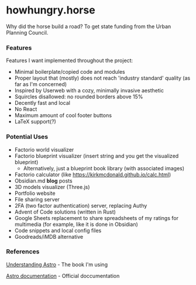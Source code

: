 # howhungry.horse

Why did the horse build a road? To get state funding from the Urban Planning Council.

### Features
Features I want implemented throughout the project:
- Minimal boilerplate/copied code and modules
- Proper layout that (mostly) does not reach 'industry standard' quality (as far as I'm concerned)
- Inspired by Userweb with a cozy, minimally invasive aesthetic
- Squircles disallowed: no rounded borders above 15%
- Decently fast and local
- No React
- Maximum amount of cool footer buttons
- LaTeX support(?)


### Potential Uses
- Factorio world visualizer
- Factorio blueprint visualizer (insert string and you get the visualized blueprint)
    - Alternatively, just a blueprint book library (with associated images)
- Factorio calculator (like https://kirkmcdonald.github.io/calc.html)
- Obsidian.md **blog** posts
- 3D models visualizer (Three.js)
- Portfolio website
- File sharing server
- 2FA (two factor authentication) server, replacing Authy
- Advent of Code solutions (written in Rust)
- Google Sheets replacement to share spreadsheets of my ratings for multimedia (for example, like it is done in Obsidian)
- Code snippets and local config files
- Goodreads/iMDB alternative

### References
[Understanding Astro](https://www.ohansemmanuel.com/books/understanding-astro) - The book I'm using

[Astro documentation](https://docs.astro.build) - Official doccumentation
